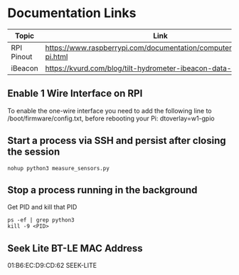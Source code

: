 # Documentation Links

|Topic|Link|
|-----|----|
|RPI Pinout|https://www.raspberrypi.com/documentation/computers/raspberry-pi.html|
|iBeacon|https://kvurd.com/blog/tilt-hydrometer-ibeacon-data-format/|

## Enable 1 Wire Interface on RPI
To enable the one-wire interface you need to add the following line to /boot/firmware/config.txt, before rebooting your Pi:
dtoverlay=w1-gpio

## Start a process via SSH and persist after closing the session
```
nohup python3 measure_sensors.py
```

## Stop a process running in the background
Get PID and kill that PID
```
ps -ef | grep python3
kill -9 <PID>
```


## Seek Lite BT-LE MAC Address
01:B6:EC:D9:CD:62 SEEK-LITE
